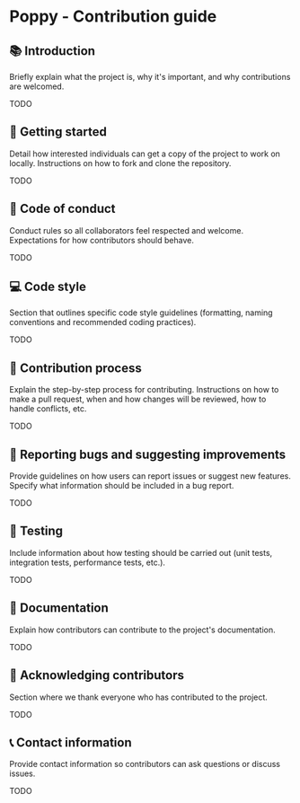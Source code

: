 # Poppy - Contribution guide

## 📚 Introduction

Briefly explain what the project is, why it's important, and why contributions are welcomed.

TODO

## 🚀 Getting started

Detail how interested individuals can get a copy of the project to work on locally. Instructions on how to fork and clone the repository.

TODO

## 🤝 Code of conduct

Conduct rules so all collaborators feel respected and welcome. Expectations for how contributors should behave.

TODO

## 💻 Code style

Section that outlines specific code style guidelines (formatting, naming conventions and recommended coding practices).

TODO

## 🔄 Contribution process

Explain the step-by-step process for contributing. Instructions on how to make a pull request, when and how changes will be reviewed, how to handle conflicts, etc.

TODO

## 🐛 Reporting bugs and suggesting improvements

Provide guidelines on how users can report issues or suggest new features. Specify what information should be included in a bug report.

TODO

## 🧪 Testing

Include information about how testing should be carried out (unit tests, integration tests, performance tests, etc.).

TODO

## 📝 Documentation

Explain how contributors can contribute to the project's documentation.

TODO

## 👏 Acknowledging contributors

Section where we thank everyone who has contributed to the project.

TODO

## 📞 Contact information

Provide contact information so contributors can ask questions or discuss issues.

TODO
